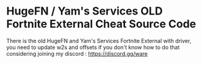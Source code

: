 # HugeFN / Yam's Services OLD Fortnite External Cheat Source Code
There is the old HugeFN and Yam's Services Fortnite External with driver, you need to update w2s and offsets if you don't know how to do that considering joining my discord : https://discord.gg/ware
